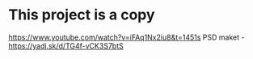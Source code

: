 # This project is a copy

https://www.youtube.com/watch?v=iFAq1Nx2iu8&t=1451s
PSD maket - https://yadi.sk/d/TG4f-vCK3S7btS
